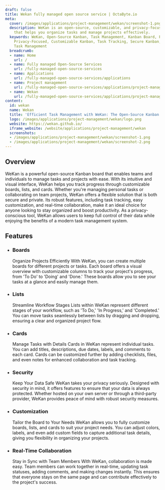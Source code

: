 ```yaml
---
draft: false
title: Wekan fully managed open source service | OctaByte.io
meta:
  cover: /images/applications/project-management/wekan/screenshot-1.png
  description: WeKan is an open-source, customizable, and privacy-focused Kanban tool
    that helps you organize tasks and manage projects effectively.
  keywords: WeKan, Open-Source Kanban, Task Management, Kanban Board, Project Management,
    Privacy-Focused, Customizable Kanban, Task Tracking, Secure Kanban, Collaborative
    Task Management
  breadcrumb:
  - name: Home
    url: /
  - name: Fully managed Open-Source Services
    url: /fully-managed-open-source-services
  - name: Applications
    url: /fully-managed-open-source-services/applications
  - name: Project management
    url: /fully-managed-open-source-services/applications/project-management
  - name: Wekan
    url: /fully-managed-open-source-services/applications/project-management/wekan
content:
  id: wekan
  name: Wekan
  title: 'Efficient Task Management with WeKan: The Open-Source Kanban Solution'
  logo: /images/applications/project-management/wekan/logo.png
  website: https://wekan.github.io/
  iframe_website: /website/applications/project-management/wekan
  screenshots:
  - /images/applications/project-management/wekan/screenshot-1.png
  - /images/applications/project-management/wekan/screenshot-2.png
---
```


## Overview

WeKan is a powerful open-source Kanban board that enables teams and individuals to manage tasks and projects with ease. With its intuitive and visual interface, WeKan helps you track progress through customizable boards, lists, and cards. Whether you're managing personal tasks or collaborating on team projects, WeKan offers a flexible solution that is both secure and private. Its robust features, including task tracking, easy customization, and real-time collaboration, make it an ideal choice for anyone looking to stay organized and boost productivity. As a privacy-conscious tool, WeKan allows users to keep full control of their data while enjoying the benefits of a modern task management system.

## Features

- ### Boards

  Organize Projects Efficiently With WeKan, you can create multiple boards for different projects or tasks. Each board offers a visual overview with customizable columns to track your project's progress, from 'To Do' to 'Doing' and 'Done.' These boards allow you to see your tasks at a glance and easily manage them.

- ### Lists

  Streamline Workflow Stages Lists within WeKan represent different stages of your workflow, such as 'To Do,' 'In Progress,' and 'Completed.' You can move tasks seamlessly between lists by dragging and dropping, ensuring a clear and organized project flow.

- ### Cards

  Manage Tasks with Details Cards in WeKan represent individual tasks. You can add titles, descriptions, due dates, labels, and comments to each card. Cards can be customized further by adding checklists, files, and even notes for enhanced collaboration and task tracking.

- ### Security

  Keep Your Data Safe WeKan takes your privacy seriously. Designed with security in mind, it offers features to ensure that your data is always protected. Whether hosted on your own server or through a third-party provider, WeKan provides peace of mind with robust security measures.

- ### Customization

  Tailor the Board to Your Needs WeKan allows you to fully customize boards, lists, and cards to suit your project needs. You can adjust colors, labels, and even add custom fields to capture additional task details, giving you flexibility in organizing your projects.

- ### Real-Time Collaboration

  Stay in Sync with Team Members With WeKan, collaboration is made easy. Team members can work together in real-time, updating task statuses, adding comments, and making changes instantly. This ensures that everyone stays on the same page and can contribute effectively to the project's success.